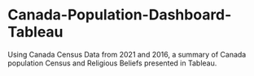 # Canada-Population-Dashboard-Tableau

Using Canada Census Data from 2021 and 2016, a summary of Canada population Census and Religious Beliefs presented in Tableau.
